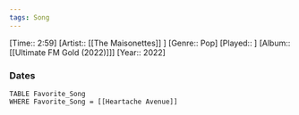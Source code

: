 ```yaml
---
tags: Song  
---
```

[Time:: 2:59]
[Artist:: [[The Maisonettes]] ]
[Genre:: Pop]
[Played:: ]
[Album:: [[Ultimate FM Gold (2022)]]]
[Year:: 2022]
### Dates
````dataview
TABLE Favorite_Song
WHERE Favorite_Song = [[Heartache Avenue]]
````